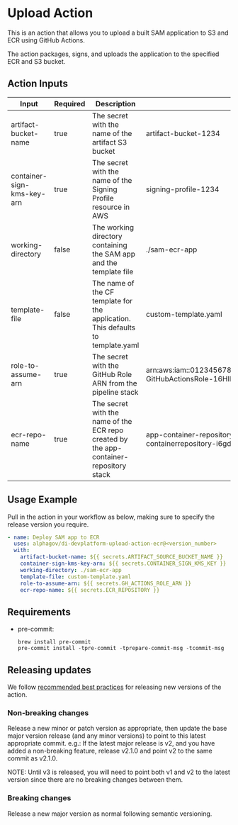 # Upload Action

This is an action that allows you to upload a built SAM application to S3 and ECR using GitHub Actions.

The action packages, signs, and uploads the application to the specified ECR and S3 bucket.

## Action Inputs

| Input                      | Required | Description                                                                            | Example                                                                              |
|----------------------------|----------|----------------------------------------------------------------------------------------|--------------------------------------------------------------------------------------|
| artifact-bucket-name       | true     | The secret with the name of the artifact S3 bucket                                     | artifact-bucket-1234                                                                 |
| container-sign-kms-key-arn | true     | The secret with the name of the Signing Profile resource in AWS                        | signing-profile-1234                                                                 |
| working-directory          | false    | The working directory containing the SAM app and the template file                     | ./sam-ecr-app                                                                        |
| template-file              | false    | The name of the CF template for the application. This defaults to template.yaml        | custom-template.yaml                                                                 |
| role-to-assume-arn         | true     | The secret with the GitHub Role ARN from the pipeline stack                            | arn:aws:iam::0123456789999:role/myawesomeapppipeline-GitHubActionsRole-16HIKMTBBDL8Y |
| ecr-repo-name              | true     | The secret with the name of the ECR repo created by the app-container-repository stack | app-container-repository-tobytraining-containerrepository-i6gdfkdnwrrm               |


## Usage Example

Pull in the action in your workflow as below, making sure to specify the release version you require.

```yaml
- name: Deploy SAM app to ECR
  uses: alphagov/di-devplatform-upload-action-ecr@<version_number>
  with:
    artifact-bucket-name: ${{ secrets.ARTIFACT_SOURCE_BUCKET_NAME }}
    container-sign-kms-key-arn: ${{ secrets.CONTAINER_SIGN_KMS_KEY }}
    working-directory: ./sam-ecr-app
    template-file: custom-template.yaml
    role-to-assume-arn: ${{ secrets.GH_ACTIONS_ROLE_ARN }}
    ecr-repo-name: ${{ secrets.ECR_REPOSITORY }}
```

## Requirements

- pre-commit:

  ```shell
  brew install pre-commit
  pre-commit install -tpre-commit -tprepare-commit-msg -tcommit-msg
  ```

## Releasing updates

We
follow [recommended best practices](https://docs.github.com/en/actions/creating-actions/releasing-and-maintaining-actions)
for releasing new versions of the action.

### Non-breaking changes

Release a new minor or patch version as appropriate, then update the base major version release (and any minor versions)
to point to this latest appropriate commit. e.g.: If the latest major release is v2, and you have added a non-breaking
feature, release v2.1.0 and point v2 to the same commit as v2.1.0.

NOTE: Until v3 is released, you will need to point both v1 and v2 to the latest version since there are no breaking changes between them.

### Breaking changes

Release a new major version as normal following semantic versioning.